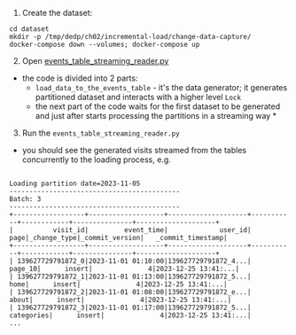 1. Create the dataset:
```
cd dataset
mkdir -p /tmp/dedp/ch02/incremental-load/change-data-capture/
docker-compose down --volumes; docker-compose up
```
2. Open [events_table_streaming_reader.py](events_table_streaming_reader.py)
* the code is divided into 2 parts:
  * `load_data_to_the_events_table` - it's the data generator; it generates partitioned dataset 
     and interacts with a higher level `Lock` 
  * the next part of the code waits for the first dataset to be generated and just after starts 
    processing the partitions in a streaming way
    * 
3. Run the `events_table_streaming_reader.py`
* you should see the generated visits streamed from the tables concurrently to the loading process, e.g.
```

Loading partition date=2023-11-05
-------------------------------------------
Batch: 3
-------------------------------------------
+------------------+-------------------+--------------------+-----------+------------+---------------+--------------------+
|          visit_id|         event_time|             user_id|       page|_change_type|_commit_version|   _commit_timestamp|
+------------------+-------------------+--------------------+-----------+------------+---------------+--------------------+
| 139627729791872_0|2023-11-01 01:10:00|139627729791872_4...|    page_10|      insert|              4|2023-12-25 13:41:...|
| 139627729791872_1|2023-11-01 01:13:00|139627729791872_5...|       home|      insert|              4|2023-12-25 13:41:...|
| 139627729791872_2|2023-11-01 01:08:00|139627729791872_e...|      about|      insert|              4|2023-12-25 13:41:...|
| 139627729791872_3|2023-11-01 01:17:00|139627729791872_5...| categories|      insert|              4|2023-12-25 13:41:...|
...
```